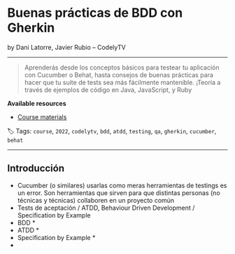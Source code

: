 # Buenas prácticas de BDD con Gherkin

by Dani Latorre, Javier Rubio – CodelyTV

------

> Aprenderás desde los conceptos básicos para testear tu aplicación con Cucumber o Behat, hasta consejos de buenas prácticas para hacer que tu suite de tests sea más fácilmente mantenible. ¡Teoría a través de ejemplos de código en Java, JavaScript, y Ruby

**Available resources**

-  [Course materials](https://pro.codely.tv/library/buenas-practicas-de-bdd-con-gherkin-cucumber-behat-30293/)

🏷️ Tags: `course`, `2022`, `codelytv`, `bdd`, `atdd`, `testing`, `qa`, `gherkin`, `cucumber`, `behat`

------

## Introducción

* Cucumber (o similares) usarlas como meras herramientas de testings es un error. Son herramientas que sirven para que distintas personas (no técnicas y técnicas) collaboren en un proyecto común
* Tests de aceptación / ATDD, Behaviour Driven Development / Specification by Example
* BDD
  * 
* ATDD
  * 
* Specification by Example
  * 
* 
